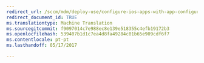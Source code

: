 ```yaml
---
redirect_url: /sccm/mdm/deploy-use/configure-ios-apps-with-app-configuration-policies
redirect_document_id: TRUE
ms.translationtype: Machine Translation
ms.sourcegitcommit: f9097014c7e988ec8e139e518355c4efb19172b3
ms.openlocfilehash: 539407b1d1c7ea4d8fa49284c01b65e909cdf6f7
ms.contentlocale: pt-pt
ms.lasthandoff: 05/17/2017

---
```



